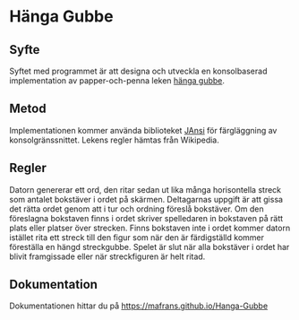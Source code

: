 # Hänga Gubbe
## Syfte
Syftet med programmet är att designa och utveckla en konsolbaserad implementation av papper-och-penna leken [hänga gubbe](https://en.wikipedia.org/wiki/Hangman_game).
## Metod
Implementationen kommer använda biblioteket [JAnsi](https://fusesource.github.io/jansi/) för färgläggning av konsolgränssnittet. Lekens regler hämtas från Wikipedia.
## Regler
Datorn genererar ett ord, den ritar sedan ut lika många horisontella streck som antalet bokstäver i ordet på skärmen. Deltagarnas uppgift är att gissa det rätta ordet genom att i tur och ordning föreslå bokstäver. Om den föreslagna bokstaven finns i ordet skriver spelledaren in bokstaven på rätt plats eller platser över strecken. Finns bokstaven inte i ordet kommer datorn istället rita ett streck till den figur som när den är färdigställd kommer föreställa en hängd streckgubbe. Spelet är slut när alla bokstäver i ordet har blivit framgissade eller när streckfiguren är helt ritad.
## Dokumentation
Dokumentationen hittar du på https://mafrans.github.io/Hanga-Gubbe